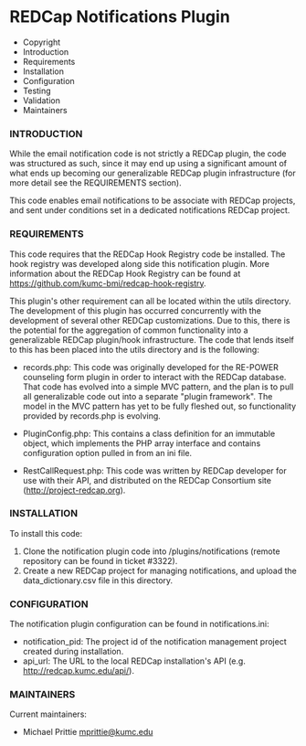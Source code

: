 # REDCap Notifications Plugin

 * Copyright
 * Introduction
 * Requirements
 * Installation
 * Configuration
 * Testing
 * Validation
 * Maintainers


### INTRODUCTION
While the email notification code is not strictly a REDCap plugin, the code was
structured as such, since it may end up using a significant amount of what ends
up becoming our generalizable REDCap plugin infrastructure (for more detail see
the REQUIREMENTS section). 

This code enables email notifications to be associate with REDCap projects, and
sent under conditions set in a dedicated notifications REDCap project.  


### REQUIREMENTS
This code requires that the REDCap Hook Registry code be installed.  The hook
registry was developed along side this notification plugin.  More information
about the REDCap Hook Registry can be found at https://github.com/kumc-bmi/redcap-hook-registry.

This plugin's other requirement can all be located within the utils directory.
The development of this plugin has occurred concurrently with the development of
several other REDCap customizations.  Due to this, there is the potential for
the aggregation of common functionality into a generalizable REDCap plugin/hook
infrastructure.  The code that lends itself to this has been placed into the 
utils directory and is the following:

 * records.php: This code was originally developed for the RE-POWER counseling
                form plugin in order to interact with the REDCap database.  That
                code has evolved into a simple MVC pattern, and the plan is to 
                pull all generalizable code out into a separate "plugin 
                framework".  The model in the MVC pattern has yet to be fully 
                fleshed out, so functionality provided by records.php is
                evolving. 

 * PluginConfig.php: This contains a class definition for an immutable object,
                     which implements the PHP array interface and contains
                     configuration option pulled in from an ini file.

 * RestCallRequest.php: This code was written by REDCap developer for use with
                        their API, and distributed on the REDCap Consortium site
                        (http://project-redcap.org).


### INSTALLATION
To install this code:
 1. Clone the notification plugin code into <redcap-root>/plugins/notifications
    (remote repository can be found in ticket #3322).
 2. Create a new REDCap project for managing notifications, and upload the 
    data_dictionary.csv file in this directory.


### CONFIGURATION
The notification plugin configuration can be found in notifications.ini:
 * notification_pid: The project id of the notification management project
                     created during installation.
 * api_url: The URL to the local REDCap installation's API
            (e.g. http://redcap.kumc.edu/api/).


### MAINTAINERS
Current maintainers:
 * Michael Prittie <mprittie@kumc.edu>
